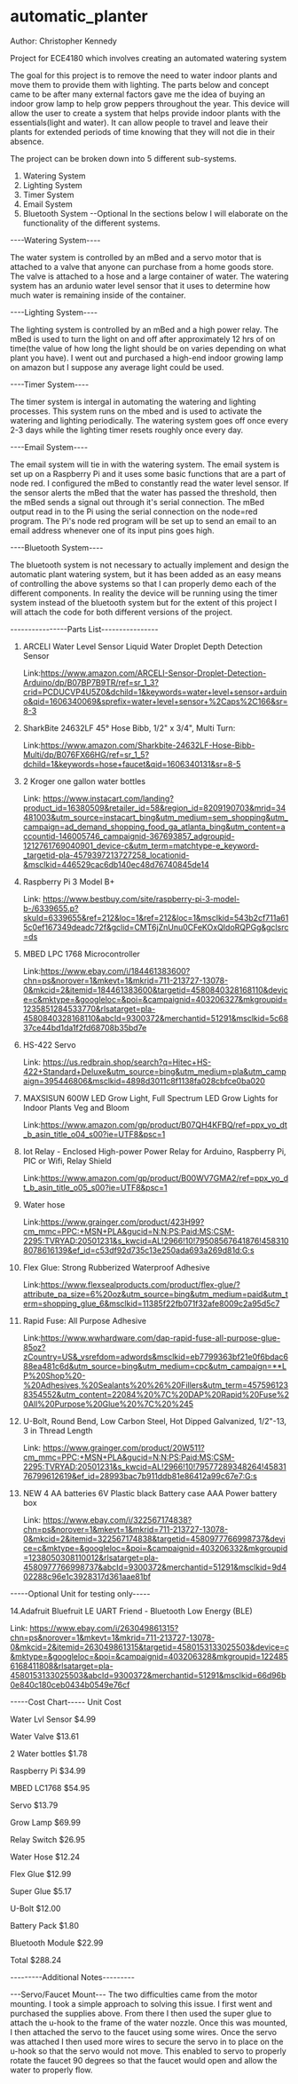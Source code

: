 # automatic_planter
Author: Christopher Kennedy

Project for ECE4180 which involves creating an automated watering system 

The goal for this project is to remove the need to water indoor plants and move them to provide them with lighting. The parts below and concept came to be after many external factors gave me the idea of buying an indoor grow lamp to help grow peppers throughout the year. This device will allow the user to create a system that helps provide indoor plants with the essentials(light and water). It can allow people to travel and leave their plants for extended periods of time knowing that they will not die in their absence.

The project can be broken down into 5 different sub-systems.
  1. Watering System
  2. Lighting System
  3. Timer System
  4. Email System
  5. Bluetooth System --Optional
In the sections below I will elaborate on the functionality of the different systems.

----Watering System----

The water system is controlled by an mBed and a servo motor that is attached to a valve that anyone can purchase from a home goods store. The valve is attached to a hose and a large container of water. The watering system has an ardunio water level sensor that it uses to determine how much water is remaining inside of the container.

----Lighting System----

The lighting system is controlled by an mBed and a high power relay. The mBed is used to turn the light on and off after approximately 12 hrs of on time(the value of how long the light should be on varies depending on what plant you have). I went out and purchased a high-end indoor growing lamp on amazon but I suppose any average light could be used.

----Timer System----

The timer system is intergal in automating the watering and lighting processes. This system runs on the mbed and is used to activate the watering and lighting periodically. The watering system goes off once every 2-3 days while the lighting timer resets roughly once every day.

----Email System----

The email system will tie in with the watering system. The email system is set up on a Raspberry Pi and it uses some basic functions that are a part of node red. I configured the mBed to constantly read the water level sensor. If the sensor alerts the mBed that the water has passed the threshold, then the mBed sends a signal out through it's serial connection. The mBed output read in to the Pi using the serial connection  on the node=red program. The Pi's node red program will be set up to send an email to an email address whenever one of its input pins goes high.

----Bluetooth System----

The bluetooth system is not necessary to actually implement and design the automatic plant watering system, but it has been added as an easy means of controlling the above systems so that I can properly demo each of the different components. In reality the device will be running using the timer system instead of the bluetooth system but for the extent of this project I will attach the code for both different versions of the project.

----------------Parts List----------------
1. ARCELI Water Level Sensor Liquid Water Droplet Depth Detection Sensor
    
    Link:https://www.amazon.com/ARCELI-Sensor-Droplet-Detection-Arduino/dp/B07BP7B9TR/ref=sr_1_3?crid=PCDUCVP4U5Z0&dchild=1&keywords=water+level+sensor+arduino&qid=1606340069&sprefix=water+level+sensor+%2Caps%2C166&sr=8-3

2. SharkBite 24632LF 45° Hose Bibb, 1/2" x 3/4", Multi Turn: 
    
    Link:https://www.amazon.com/Sharkbite-24632LF-Hose-Bibb-Multi/dp/B076FX66HG/ref=sr_1_5?dchild=1&keywords=hose+faucet&qid=1606340131&sr=8-5
    
3. 2 Kroger one gallon water bottles
    
    Link: https://www.instacart.com/landing?product_id=16380509&retailer_id=58&region_id=8209190703&mrid=34481003&utm_source=instacart_bing&utm_medium=sem_shopping&utm_campaign=ad_demand_shopping_food_ga_atlanta_bing&utm_content=accountid-146005746_campaignid-367693857_adgroupid-1212761769040901_device-c&utm_term=matchtype-e_keyword-_targetid-pla-4579397213727258_locationid-&msclkid=446529cac6db140ec48d76740845de14
    
4. Raspberry Pi 3 Model B+
    
    Link: https://www.bestbuy.com/site/raspberry-pi-3-model-b-/6339655.p?skuId=6339655&ref=212&loc=1&ref=212&loc=1&msclkid=543b2cf711a615c0ef167349deadc72f&gclid=CMT6jZnUnu0CFeKOxQIdoRQPGg&gclsrc=ds

5. MBED LPC 1768 Microcontroller
    
    Link:https://www.ebay.com/i/184461383600?chn=ps&norover=1&mkevt=1&mkrid=711-213727-13078-0&mkcid=2&itemid=184461383600&targetid=4580840328168110&device=c&mktype=&googleloc=&poi=&campaignid=403206327&mkgroupid=1235851284533770&rlsatarget=pla-4580840328168110&abcId=9300372&merchantid=51291&msclkid=5c6837ce44bd1da1f2fd68708b35bd7e
    
6. HS-422 Servo
    
    Link: https://us.redbrain.shop/search?q=Hitec+HS-422+Standard+Deluxe&utm_source=bing&utm_medium=pla&utm_campaign=395446806&msclkid=4898d3011c8f1138fa028cbfce0ba020

7. MAXSISUN 600W LED Grow Light, Full Spectrum LED Grow Lights for Indoor Plants Veg and Bloom
    
    Link:https://www.amazon.com/gp/product/B07QH4KFBQ/ref=ppx_yo_dt_b_asin_title_o04_s00?ie=UTF8&psc=1
   
8. Iot Relay - Enclosed High-power Power Relay for Arduino, Raspberry Pi, PIC or Wifi, Relay Shield
    
    Link:https://www.amazon.com/gp/product/B00WV7GMA2/ref=ppx_yo_dt_b_asin_title_o05_s00?ie=UTF8&psc=1

9. Water hose
    
    Link:https://www.grainger.com/product/423H99?cm_mmc=PPC:+MSN+PLA&gucid=N:N:PS:Paid:MS:CSM-2295:TVRYAD:20501231&s_kwcid=AL!2966!10!79508567641876!4583108078616139&ef_id=c53df92d735c13e250ada693a269d81d:G:s

10. Flex Glue: Strong Rubberized Waterproof Adhesive
    
    Link:https://www.flexsealproducts.com/product/flex-glue/?attribute_pa_size=6%20oz&utm_source=bing&utm_medium=paid&utm_term=shopping_glue_6&msclkid=11385f22fb071f32afe8009c2a95d5c7

11. Rapid Fuse: All Purpose Adhesive
    
    Link:https://www.wwhardware.com/dap-rapid-fuse-all-purpose-glue-85oz?zCountry=US&_vsrefdom=adwords&msclkid=eb7799363bf21e0f6bdac688ea481c6d&utm_source=bing&utm_medium=cpc&utm_campaign=**LP%20Shop%20-%20Adhesives,%20Sealants%20%26%20Fillers&utm_term=4575961238354552&utm_content=22084%20%7C%20DAP%20Rapid%20Fuse%20All%20Purpose%20Glue%20%7C%20%245

12. U-Bolt, Round Bend, Low Carbon Steel, Hot Dipped Galvanized, 1/2"-13, 3 in Thread Length
    
    Link: https://www.grainger.com/product/20W511?cm_mmc=PPC:+MSN+PLA&gucid=N:N:PS:Paid:MS:CSM-2295:TVRYAD:20501231&s_kwcid=AL!2966!10!79577289348264!4583176799612619&ef_id=28993bac7b911ddb81e86412a99c67e7:G:s

13. NEW 4 AA batteries 6V Plastic black Battery case AAA Power battery box
    
    Link: https://www.ebay.com/i/322567174838?chn=ps&norover=1&mkevt=1&mkrid=711-213727-13078-0&mkcid=2&itemid=322567174838&targetid=4580977766998737&device=c&mktype=&googleloc=&poi=&campaignid=403206332&mkgroupid=1238050308110012&rlsatarget=pla-4580977766998737&abcId=9300372&merchantid=51291&msclkid=9d402288c96e1c3928317d361aae81bf
    
-----Optional Unit for testing only-----

14.Adafruit Bluefruit LE UART Friend - Bluetooth Low Energy (BLE)
    
   Link: https://www.ebay.com/i/263049861315?chn=ps&norover=1&mkevt=1&mkrid=711-213727-13078-0&mkcid=2&itemid=263049861315&targetid=4580153133025503&device=c&mktype=&googleloc=&poi=&campaignid=403206328&mkgroupid=1224856168411808&rlsatarget=pla-4580153133025503&abcId=9300372&merchantid=51291&msclkid=66d96b0e840c180ceb0434b0549e76cf
    
    
-----Cost Chart-----
Unit	Cost

Water Lvl Sensor	$4.99 

Water Valve	$13.61 

2 Water bottles	$1.78 

Raspberry Pi	$34.99 

MBED LC1768	$54.95 

Servo	$13.79 

Grow Lamp	$69.99 

Relay Switch	$26.95 

Water Hose	$12.24 

Flex Glue	$12.99 

Super Glue	$5.17 

U-Bolt	$12.00 

Battery Pack	$1.80 

Bluetooth Module	$22.99 

Total	$288.24 


---------Additional Notes---------

---Servo/Faucet Mount---
The two difficulties came from the motor mounting. I took a simple approach to solving this issue. I first went and purchased the supplies above. From there I then used the super glue to attach the u-hook to the frame of the water nozzle. Once this was mounted, I then attached the servo to the faucet using some wires. Once the servo was attached I then used more wires to secure the servo in to place on the u-hook so that the servo would not move. This enabled to servo to properly rotate the faucet 90 degrees so that the faucet would open and allow the water to properly flow. 
